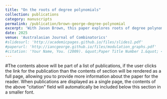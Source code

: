 ```yaml
---
title: "On the roots of degree polynomials"
collection: publications
category: manuscripts
permalink: /publication/brown-george-degree-polynomial
excerpt: 'With Jason Brown, this paper explores roots of degree polynomials of graphs (accepted).'
date: 2025
venue: 'Australasian Journal of Combinatorics'
#slidesurl: 'http://academicpages.github.io/files/slides1.pdf'
#paperurl: 'http://iancgeorge.github.io/files/modulation_graphs.pdf'
#citation: 'Your Name, You. (2009). &quot;Paper Title Number 1.&quot; <i>Journal 1</i>. 1(1).'
---
```


#The contents above will be part of a list of publications, if the user clicks the link for the publication than the contents of section will be rendered as a full page, allowing you to provide more information about the paper for the reader. When publications are displayed as a single page, the contents of the above "citation" field will automatically be included below this section in a smaller font.